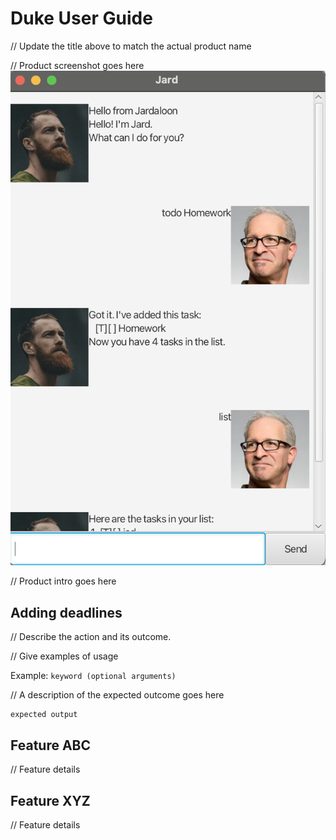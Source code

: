 # Duke User Guide

// Update the title above to match the actual product name

// Product screenshot goes here
![Jard](Ui.png)

// Product intro goes here

## Adding deadlines

// Describe the action and its outcome.

// Give examples of usage

Example: `keyword (optional arguments)`

// A description of the expected outcome goes here

```
expected output
```

## Feature ABC

// Feature details


## Feature XYZ

// Feature details